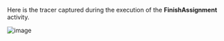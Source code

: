 Here is the tracer captured during the execution of the **FinishAssignment** activity.

![image](https://user-images.githubusercontent.com/19811297/161273888-b34263d9-4d40-4cfb-8aa1-ea2a58cbaa9d.png)
